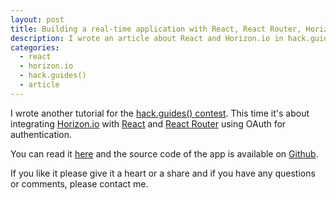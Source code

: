 ```yaml
---
layout: post
title: Building a real-time application with React, React Router, Horizon.io, and OAuth
description: I wrote an article about React and Horizon.io in hack.guides()
categories:
  - react
  - horizon.io
  - hack.guides()
  - article
---
```


I wrote another tutorial for the [hack.guides() contest](http://tutorials.pluralsight.com/contest/). This time it's about integrating [Horizon.io](http://horizon.io/) with [React](https://facebook.github.io/react/) and [React Router](https://github.com/reactjs/react-router) using OAuth for authentication.

You can read it [here](http://tutorials.pluralsight.com/interesting-apis/building-a-real-time-application-with-react-react-router-horizon-io-and-oauth) and the source code of the app is available on [Github](https://github.com/eh3rrera/react-horizon).

If you like it please give it a heart or a share and if you have any questions or comments, please contact me.